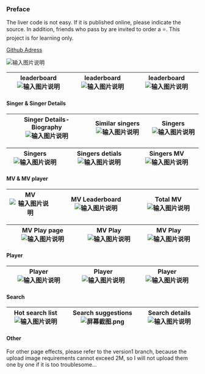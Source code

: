 ### Preface

The liver code is not easy. If it is published online, please indicate the source. In addition, friends who pass by are invited to order a :star:. This project is for learning only.



[Github Adress](https://github.com/daoshengfu/Vue-NeteaseCloud-WebMusicApp)

![输入图片说明](https://imgtu.com/i/H8SA2T")





| leaderboard ![输入图片说明](https://s4.ax1x.com/2022/02/09/H8SA2T.png") |  leaderboard  ![输入图片说明](https://images.gitee.com/uploads/images/2021/0220/012953_9857b7de_7602838.png "屏幕截图.png") |leaderboard  ![输入图片说明](https://images.gitee.com/uploads/images/2021/0220/013025_ab2d440c_7602838.png "屏幕截图.png") |
|---|---|---|

#### Singer & Singer Details

|Singer Details-Biography ![输入图片说明](https://images.gitee.com/uploads/images/2021/0220/013344_9814ade8_7602838.png "屏幕截图.png")  |Similar singers ![输入图片说明](https://images.gitee.com/uploads/images/2021/0220/013406_7e7f7857_7602838.png "屏幕截图.png")  |Singers ![输入图片说明](https://images.gitee.com/uploads/images/2021/0220/013535_bcfe5162_7602838.png "屏幕截图.png")  |
|---|---|---|

|Singers ![输入图片说明](https://images.gitee.com/uploads/images/2021/0220/013125_8983bc8c_7602838.png "屏幕截图.png")  |Singers detials ![输入图片说明](https://images.gitee.com/uploads/images/2021/0220/013215_106bb0f4_7602838.png "屏幕截图.png")  |Singers MV![输入图片说明](https://images.gitee.com/uploads/images/2021/0220/013229_77cba857_7602838.png "屏幕截图.png")   |
|---|---|---|

#### MV & MV player

|MV ![输入图片说明](https://images.gitee.com/uploads/images/2021/0220/013609_7afb2cbd_7602838.png "屏幕截图.png") |MV Leaderboard ![输入图片说明](https://images.gitee.com/uploads/images/2021/0220/013638_8e75f908_7602838.png "屏幕截图.png")  |Total MV ![输入图片说明](https://images.gitee.com/uploads/images/2021/0220/013700_f95da2ea_7602838.png "屏幕截图.png")  |
|---|---|---|

|MV Play page ![输入图片说明](https://images.gitee.com/uploads/images/2021/0220/013833_1052918e_7602838.png "屏幕截图.png")   |MV Play  ![输入图片说明](https://images.gitee.com/uploads/images/2021/0220/014010_56ae1105_7602838.png "屏幕截图.png") | MV Play  ![输入图片说明](https://images.gitee.com/uploads/images/2021/0220/014044_e582c372_7602838.png "屏幕截图.png")|
|---|---|---|

#### Player

|Player  ![输入图片说明](https://images.gitee.com/uploads/images/2021/0220/014825_ee2d1475_7602838.png "屏幕截图.png") |Player ![输入图片说明](https://images.gitee.com/uploads/images/2021/0220/014929_db8070a9_7602838.png "屏幕截图.png")  |Player![输入图片说明](https://images.gitee.com/uploads/images/2021/0220/020325_1b835cc2_7602838.png "屏幕截图.png")|
|---|---|---|

#### Search

|Hot search list  ![输入图片说明](https://images.gitee.com/uploads/images/2021/0220/020400_1de6b893_7602838.png "屏幕截图.png") | Search suggestions ![](https://images.gitee.com/uploads/images/2021/0220/020436_e04c6aec_7602838.png "屏幕截图.png")  |Search details  ![输入图片说明](https://images.gitee.com/uploads/images/2021/0220/020512_2b796716_7602838.png "屏幕截图.png") |
|---|---|---|

#### Other

For other page effects, please refer to the version1 branch, because the upload image requirements cannot exceed 2M, so I will not upload them one by one if it is too troublesome...
